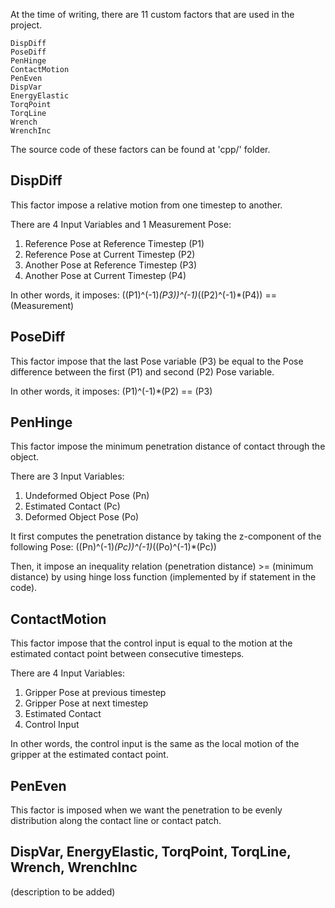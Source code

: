 At the time of writing, there are 11 custom factors that are used in the project. 
```
DispDiff
PoseDiff
PenHinge
ContactMotion
PenEven
DispVar
EnergyElastic
TorqPoint
TorqLine
Wrench
WrenchInc
```
The source code of these factors can be found at 'cpp/' folder.

## DispDiff

This factor impose a relative motion from one timestep to another. 

There are 4 Input Variables and 1 Measurement Pose:
1. Reference Pose at Reference Timestep (P1)
2. Reference Pose at Current Timestep (P2)
3. Another Pose at Reference Timestep (P3)
4. Another Pose at Current Timestep (P4)

In other words, it imposes: ((P1)^(-1)*(P3))^(-1)*((P2)^(-1)*(P4)) == (Measurement)

## PoseDiff

This factor impose that the last Pose variable (P3) be equal to the Pose difference between the first (P1) and second (P2) Pose variable.

In other words, it imposes: (P1)^(-1)*(P2) == (P3)

## PenHinge

This factor impose the minimum penetration distance of contact through the object.

There are 3 Input Variables:
1. Undeformed Object Pose (Pn)
2. Estimated Contact (Pc)
3. Deformed Object Pose (Po)

It first computes the penetration distance by taking the z-component of the following Pose: ((Pn)^(-1)*(Pc))^(-1)*((Po)^(-1)*(Pc))

Then, it impose an inequality relation (penetration distance) >= (minimum distance) by using hinge loss function (implemented by if statement in the code).

## ContactMotion

This factor impose that the control input is equal to the motion at the estimated contact point between consecutive timesteps.

There are 4 Input Variables:
1. Gripper Pose at previous timestep
2. Gripper Pose at next timestep
3. Estimated Contact
4. Control Input

In other words, the control input is the same as the local motion of the gripper at the estimated contact point.

## PenEven

This factor is imposed when we want the penetration to be evenly distribution along the contact line or contact patch.

## DispVar, EnergyElastic, TorqPoint, TorqLine, Wrench, WrenchInc

(description to be added)
